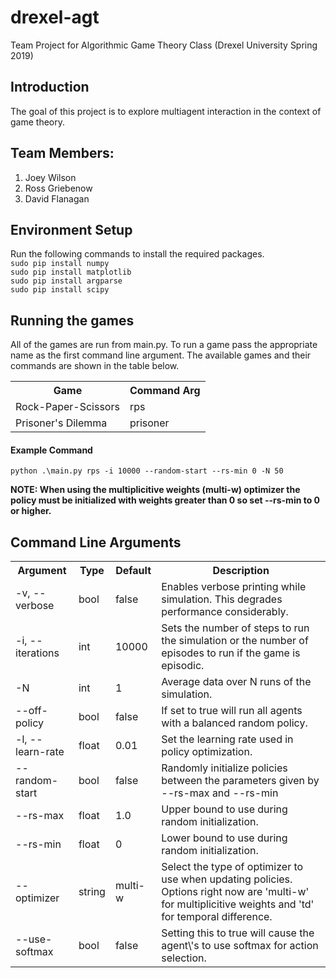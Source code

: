 # drexel-agt
Team Project for Algorithmic Game Theory Class (Drexel University Spring 2019)

<h2>Introduction</h2>
The goal of this project is to explore multiagent interaction in the context of game theory.

<h2>Team Members:</h2>
<ol>
  <li>Joey Wilson</li>
  <li>Ross Griebenow</li>
  <li>David Flanagan</li>
</ol>

<h2>Environment Setup</h2>
Run the following commands to install the required packages.</br>
<code>sudo pip install numpy</code></br>
<code>sudo pip install matplotlib</code></br>
<code>sudo pip install argparse</code></br>
<code>sudo pip install scipy</code></br>

<h2>Running the games</h2>
All of the games are run from main.py.  To run a game pass the appropriate name as the first command line argument.  The available games and their commands are shown in the table below.</br>
<table>
  <tr><th>Game</th><th>Command Arg</th></tr>
  <tr><td>Rock-Paper-Scissors</td><td>rps</td></tr>
  <tr><td>Prisoner's Dilemma</td><td>prisoner</td></tr>
</table>
<h4>Example Command</h4>
<code>python .\main.py rps -i 10000 --random-start --rs-min 0 -N 50</code><br>
<p><b>NOTE: When using the multiplicitive weights (multi-w) optimizer the policy must be initialized with weights greater than 0 so set --rs-min to 0 or higher.</b></p>
<h2>Command Line Arguments</h2>
<table>
  <tr><th>Argument</th><th>Type</th><th>Default</th><th>Description</th></tr>
  <tr><td>-v, --verbose</td><td>bool</td><td>false</td><td>Enables verbose printing while simulation.  This degrades performance considerably.</td>
  <tr><td>-i, --iterations</td><td>int</td><td>10000</td><td>Sets the number of steps to run the simulation or the number of episodes to run if the game is episodic.</td></tr>
  <tr><td>-N</td><td>int</td><td>1</td><td>Average data over N runs of the simulation.</td></tr>
  <tr><td>--off-policy</td><td>bool</td><td>false</td><td>If set to true will run all agents with a balanced random policy.</td></tr>
  <tr><td>-l, --learn-rate</td><td>float</td><td>0.01</td><td>Set the learning rate used in policy optimization.</td></tr>
  <tr><td>--random-start</td><td>bool</td><td>false</td><td>Randomly initialize policies between the parameters given by --rs-max and --rs-min</td></tr>
  <tr><td>--rs-max</td><td>float</td><td>1.0</td><td>Upper bound to use during random initialization.</td></tr>
  <tr><td>--rs-min</td><td>float</td><td>0</td><td>Lower bound to use during random initialization.</td></tr>
  <tr><td>--optimizer</td><td>string</td><td>multi-w</td><td>Select the type of optimizer to use when updating policies. Options right now are 'multi-w' for multiplicitive weights and 'td' for temporal difference.</td></tr>
  <tr><td>--use-softmax</td><td>bool</td><td>false</td><td>Setting this to true will cause the agent\'s to use softmax for action selection.</td></tr>
</table>
